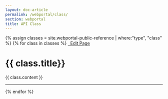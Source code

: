 ```yaml
---
layout: doc-article
permalink: /webportal/class/
section: webportal
title: API Class
---
```

{% assign classes = site.webportal-public-reference | where:"type", "class" %}
{% for class in classes %}
<a href="https://github.com/GroupePSA/groupepsa.github.io/tree/master/_webportal-public-reference/"
    class="button is-link is-outlined is-pulled-right" target="_blank" title="Edit this page on GitHub">
    <i style="font-size: 1.6rem" class="fab fa-2x fa-github  is-white"></i> 
    &nbsp; Edit Page
</a>
<h1 id="{{ class.title }}">{{ class.title}}</h1>
<p>{{ class.content }}</p>
<hr>
{% endfor %}